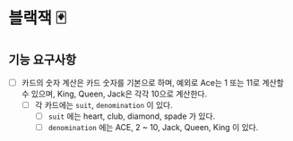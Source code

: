 # 블랙잭 🃏

## 기능 요구사항

- [ ] 카드의 숫자 계산은 카드 숫자를 기본으로 하며, 예외로 Ace는 1 또는 11로 계산할 수 있으며, King, Queen, Jack은 각각 10으로 계산한다.
  - [ ] 각 카드에는 `suit`, `denomination` 이 있다.
    - [ ] `suit` 에는 heart, club, diamond, spade 가 있다.
    - [ ] `denomination` 에는 ACE, 2 ~ 10, Jack, Queen, King 이 있다.